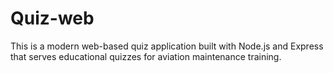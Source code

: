 # Quiz-web
This is a modern web-based quiz application built with Node.js and Express that serves educational quizzes for aviation maintenance training.
